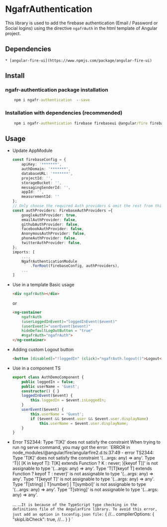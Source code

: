 # NgafrAuthentication

This library is used to add the firebase authentication (Email / Password or Social logins) using the directive `ngafrAuth` in the html template of Angular project.

## Dependencies
    * [angular-fire-ui](https://www.npmjs.com/package/angular-fire-ui)

## Install
### ngafr-authentication package installation
```cmd
    npm i ngafr-authentication  --save
```
### Installation with dependencies (recommended)
```cmd
    npm i ngafr-authentication firebase firebaseui @angular/fire firebaseui-angular tsickle --save
```

## Usage
* Update AppModule 
    ```ts
    const firebaseConfig = {
        apiKey: '*******',
        authDomain: '*******',
        databaseURL: '*******',
        projectId: '',
        storageBucket: '',
        messagingSenderId: '',
        appId: '',
        measurementId: ''
    };
    // Only choose the required Auth providers & omit the rest from this list
    const authProviders: FirebaseAuthProviders ={
        googleAuthProvider: true,
        emailAuthProvider: false,
        githubAuthProvider: false,
        facebookAuthProvider: false,
        AnonymousAuthProvider: false,
        phoneAuthProvider: false,
        twitterAuthProvider: false,
    };
    imports: [
        ...,
        NgafrAuthenticationModule
            .forRoot(firebaseConfig, authProviders),
        ...
    ]
    ```
* Use in a template
    Basic usage
    ```html
    <div ngafrAuth></div>
    ```
    or 
    ```html
    <ng-container 
        ngafrAuth
        (userLoggedInEvent)="loggedInEvent($event)"
        (userEvent)="userEvent($event)"
        hideDefaultLogOutButton = "true"
        #ngafrAuth="ngafrAuth">
    </ng-container>
    ```
* Adding custom Logout button
    ```html
    <button [disabled]="!loggedIn" (click)="ngafrAuth.logout()">Logout</button>
    ```
* Use in a component TS
    ```ts
    export class AuthDemoComponent {
        public loggedIn = false;
        public userName = 'Guest';
        constructor() { }
        loggedInEvent($event) {
            this.loggedIn = $event.isLoggedIn;
        }
        userEvent($event) {
            this.userName = 'Guest';
            if ($event && $event.user && $event.user.displayName)
                this.userName = $event.user.displayName;
        }
    }
    ```

* Error TS2344: Type ‘T[K]’ does not satisfy the constraint
    When trying to run ng serve command, you may got the error:
    `ERROR in node_modules/@angular/fire/angularfire2.d.ts:37:49 - error TS2344: Type 'T[K]' does not satisfy the constraint '(...args: any) => any'.
    Type 'T[{ [K in keyof T]: T[K] extends Function ? K : never; }[keyof T]]' is not assignable to type '(...args: any) => any'.
        Type 'T[T[keyof T] extends Function ? keyof T : never]' is not assignable to type '(...args: any) => any'.
        Type 'T[keyof T]' is not assignable to type '(...args: any) => any'.
            Type 'T[string] | T[number] | T[symbol]' is not assignable to type '(...args: any) => any'.
            Type 'T[string]' is not assignable to type '(...args: any) => any'.

    ...
    ...`
    It is because of the TypeScript type checking in the definitions file of the AngularFire library.
    To avoid this error, just add an option in tsconfig.json file:
    `
    {
        //...
        compilerOptions: {
            "skipLibCheck": true,
            //...
        }
    }
    `
